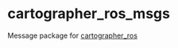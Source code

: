 # cartographer_ros_msgs

Message package for [cartographer_ros](https://gitlab.com/mtdi/pi9419/boeing/modular_cartographer)
